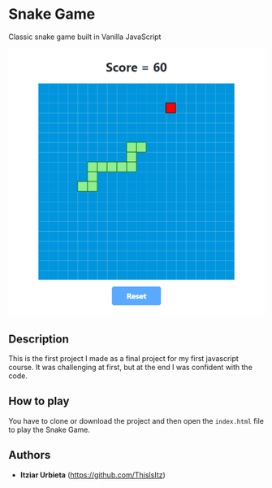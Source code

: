 # Snake Game

Classic snake game built in Vanilla JavaScript

![snake_game](./img/snake-game.png)

## Description

This is the first project I made as a final project for my first javascript course. It was challenging at first, but at the end I was confident with the code.

## How to play

You have to clone or download the project and then open the `index.html` file to play the Snake Game. 

## Authors

* **Itziar Urbieta** (https://github.com/ThisIsItz)
